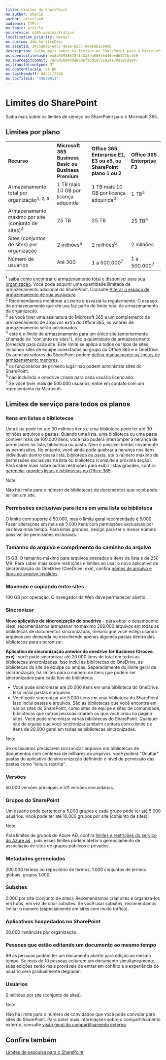 ```yaml
---
title: Limites do SharePoint
ms.author: sharik
author: skjerland
audience: ITPro
ms.topic: article
ms.service: o365-administration
localization_priority: Normal
ms.custom: Adm_ServiceDesc
ms.assetid: 34c5d8a8-eec7-46ae-82c7-9e9bdbe39895
description: Saiba mais sobre os limites do SharePoint para o Microsoft 365 e planos autônomos.
ms.openlocfilehash: ea8b55958678f14332ea808f0d49eed6827bcd58
ms.sourcegitcommit: 7a68dc894dde0d06fab014c56914a78aa8cda847
ms.translationtype: MT
ms.contentlocale: pt-BR
ms.lasthandoff: 04/21/2020
ms.locfileid: "43638911"
---
```

# <a name="sharepoint-limits"></a>Limites do SharePoint

Saiba mais sobre os limites de serviço no SharePoint para o Microsoft 365.
  
## <a name="limits-by-plan"></a>Limites por plano 

|||||
|:-----|:-----|:-----|:-----|
|**Recurso** <br/> |**Microsoft 365 Business Basic ou Business Premium** <br/> |**Office 365 Enterprise E1, E3 ou e5, ou SharePoint plano 1 ou 2** <br/> | **Office 365 Enterprise F3** <br/> |
|Armazenamento total por organização<sup>1, 2, 6</sup> <br/> |1 TB mais 10 GB por licença adquirida  <br/> |1 TB mais 10 GB por licença adquirida<sup>3</sup> <br/> |1 TB<sup>3</sup> <br/> |
|Armazenamento máximo por site (conjunto de sites)<sup>4</sup><br/> |25 TB <br/> |25 TB <br/> |25 TB<sup>5</sup> <br/> |
|Sites (conjuntos de sites) por organização  <br/> |2 milhões<sup>6</sup> <br/> |2 milhões<sup>6</sup> <br/> |2 milhões<br/> |
|Número de usuários  <br/> |Até 300  <br/> |1 a 500.000<sup>7</sup> <br/> |1 a 500.000<sup>7</sup> <br/> |
   
<sup>1</sup> [saiba como encontrar o armazenamento total e disponível para sua organização](/sharepoint/manage-site-collection-storage-limits). Você pode adquirir uma quantidade ilimitada de armazenamento adicional do SharePoint. Consulte [Alterar o espaço de armazenamento de sua assinatura](/office365/admin/subscriptions-and-billing/add-storage-space). 
<br/><sup>2</sup> Recomendamos monitorar a Lixeira e esvaziá-la regularmente. O espaço de armazenamento que ele usa faz parte do limite total de armazenamento da organização. 
<br/> <sup>3</sup> se você tiver uma assinatura do Microsoft 365 e um complemento de armazenamento de arquivos extra do Office 365, os valores de armazenamento serão adicionados. 
<br/> <sup>4</sup> este é o *limite* de armazenamento para um único site (anteriormente chamado de "conjunto de sites"), não a quantidade de armazenamento *fornecida* para cada site. Este limite se aplica a todos os tipos de sites, incluindo sites de equipe conectados ao grupo do Office 365 e o OneDrive. Os administradores do SharePoint podem [definir manualmente os limites de armazenamento menores](/sharepoint/manage-site-collection-storage-limits#manage-individual-site-storage-limits). 
<br/> <sup>5</sup> os funcionários de primeiro lugar não podem administrar sites do SharePoint. 
<br/> <sup>6</sup> não incluindo o onedrive criado para cada usuário licenciado. 
<br/> <sup>7</sup> Se você tiver mais de 500.000 usuários, entre em contato com um representante da Microsoft. 
  
## <a name="service-limits-for-all-plans"></a>Limites de serviço para todos os planos

### <a name="items-in-lists-and-libraries"></a>Itens em listas e bibliotecas

Uma lista pode ter até 30 milhões itens e uma biblioteca pode ter até 30 milhões arquivos e pastas. Quando uma lista, uma biblioteca ou uma pasta contiver mais de 100.000 itens, você não poderá interromper a herança de permissões na lista, biblioteca ou pasta. Nem é possível herdar novamente as permissões. No entanto, você ainda pode quebrar a herança nos itens individuais dentro dessa lista, biblioteca ou pasta, até o número máximo de permissões exclusivas na lista ou biblioteca (consulte a próxima seção). Para saber mais sobre outras restrições para exibir listas grandes, confira [gerenciar grandes listas e bibliotecas no Office 365](https://support.office.com/article/b4038448-ec0e-49b7-b853-679d3d8fb784). 

> [!NOTE]
> Não há limite para o número de bibliotecas de documentos que você pode ter em um site.

### <a name="unique-permissions-for-items-in-a-list-or-library"></a>Permissões exclusivas para itens em uma lista ou biblioteca

O limite com suporte é 50.000, mas o limite geral recomendado é 5.000. Fazer alterações em mais de 5.000 itens com permissões exclusivas por vez leva mais tempo. Para listas grandes, design para ter o menor número possível de permissões exclusivas.

### <a name="file-size-and-file-path-length"></a>Tamanho do arquivo e comprimento do caminho do arquivo

15 GB. O tamanho máximo para arquivos anexados a itens de lista é de 250 MB. Para saber mais sobre restrições e limites ao usar o novo aplicativo de sincronização do OneDrive (OneDrive. exe), confira [nomes de arquivo e tipos de arquivo inválidos](https://support.office.com/article/64883a5d-228e-48f5-b3d2-eb39e07630fa).

### <a name="moving-and-copying-across-sites"></a>Movendo e copiando entre sites

100 GB por operação. O navegador da Web deve permanecer aberto.

### <a name="sync"></a>Sincronizar

**Novo aplicativo de sincronização do onedrive** – para obter o desempenho ideal, recomendamos armazenar no máximo 300.000 arquivos em todas as bibliotecas de documentos sincronizadas, mesmo que você esteja usando arquivos por demanda ou escolhendo apenas algumas pastas dentro das bibliotecas para sincronizar.

**Aplicativo de sincronização anterior do onedrive for Business (Groove. exe)** -você pode sincronizar até 20.000 itens de total em todas as bibliotecas sincronizadas. Isso inclui as bibliotecas do OneDrive, as bibliotecas do site de equipe ou ambas. Separadamente do limite geral de sincronização, há limites para o número de itens que podem ser sincronizados para cada tipo de biblioteca:

   - Você pode sincronizar até 20.000 itens em uma biblioteca do OneDrive. Isso inclui pastas e arquivos. 
   - Você pode sincronizar até 5.000 itens em uma biblioteca do SharePoint. Isso inclui pastas e arquivos. São as bibliotecas que você encontra em vários sites do SharePoint, como sites de equipe e sites de comunidade, bibliotecas que outras pessoas criaram ou que você criou na página sites. Você pode sincronizar várias bibliotecas do SharePoint. Qualquer site de equipe que você sincronizar também contará com o limite de itens de 20.000 geral em todas as bibliotecas sincronizadas.

> [!NOTE]
> Se os usuários precisarem sincronizar arquivos em bibliotecas de documentos com centenas de milhares de arquivos, você poderá "Ocultar" pastas do aplicativo de sincronização definindo o nível de permissão das pastas como "leitura restrita". 

### <a name="versions"></a>Versões

50.000 versões principais e 511 versões secundárias.

### <a name="sharepoint-groups"></a>Grupos do SharePoint

Um usuário pode pertencer a 5.000 grupos e cada grupo pode ter até 5.000 usuários. Você pode ter até 10.000 grupos por site (conjunto de sites).

> [!NOTE]
> Para limites de grupos do Azure AD, confira [limites e restrições do serviço do Azure ad](/azure/active-directory/users-groups-roles/directory-service-limits-restrictions) , pois esses limites podem afetar o gerenciamento de associação de sites de grupos públicos e privados. 

### <a name="managed-metadata"></a>Metadados gerenciados

200.000 termos no repositório de termos, 1.000 conjuntos de termos globais, grupos 1.000.

### <a name="subsites"></a>Subsites 

2.000 por site (conjunto de sites). Recomendamos criar sites e organizá-los em hubs, em vez de criar subsites. Se você usar subsites, recomendamos limitar o número (especialmente em sites com muito tráfico).

### <a name="sharepoint-hosted-applications"></a>Aplicativos hospedados no SharePoint

20.000 instâncias por organização.

### <a name="people-editing-a-document-at-the-same-time"></a>Pessoas que estão editando um documento ao mesmo tempo

99 as pessoas podem ter um documento aberto para edição ao mesmo tempo. Se mais de 10 pessoas editarem um documento simultaneamente, suas edições serão mais prováveis de entrar em conflito e a experiência do usuário será gradualmente degradar.

### <a name="users"></a>Usuários

2 milhões por site (conjunto de sites).
   
> [!NOTE]
> Não há limite para o número de convidados que você pode convidar para sites do SharePoint. Para obter mais informações sobre o compartilhamento externo, consulte [visão geral do compartilhamento externo](/sharepoint/external-sharing-overview).

## <a name="see-also"></a>Confira também

[Limites de pesquisa para o SharePoint](/sharepoint/search-limits)
